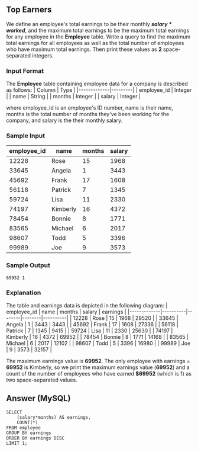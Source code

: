 [comment]: <> (Written: 01-Apr-2020)

## Top Earners
We define an employee's total earnings to be their monthly **_salary * worked_**, and the maximum total earnings to be the maximum total earnings for any employee in the **Employee** table. 
Write a query to find the maximum total earnings for all employees as well as the total number of employees who have maximum total earnings. Then print these values as **2** space-separated integers.

### Input Format
The **Employee** table containing employee data for a company is described as follows:
| Column      | Type    |
|-------------|---------|
| employee_id | Integer |
| name        | String  |
| months      | Integer |
| salary      | Integer |

where employee_id is an employee's ID number, name is their name, months is the total number of months they've been working for the company, and salary is the their monthly salary.

### Sample Input
| employee_id | name     | months | salary |
|-------------|----------|--------|--------|
| 12228       | Rose     | 15     | 1968   |
| 33645       | Angela   | 1      | 3443   |
| 45692       | Frank    | 17     | 1608   |
| 56118       | Patrick  | 7      | 1345   |
| 59724       | Lisa     | 11     | 2330   |
| 74197       | Kimberly | 16     | 4372   |
| 78454       | Bonnie   | 8      | 1771   |
| 83565       | Michael  | 6      | 2017   |
| 98607       | Todd     | 5      | 3396   |
| 99989       | Joe      | 9      | 3573   |

### Sample Output
```
69952 1
```

### Explanation
The table and earnings data is depicted in the following diagram:
| employee_id | name     | months | salary | earnings |
|-------------|----------|--------|--------|----------|
| 12228       | Rose     | 15     | 1968   | 29520    |
| 33645       | Angela   | 1      | 3443   | 3443     |
| 45692       | Frank    | 17     | 1608   | 27336    |
| 56118       | Patrick  | 7      | 1345   | 9415     |
| 59724       | Lisa     | 11     | 2330   | 25630    |
| 74197       | Kimberly | 16     | 4372   | 69952    |
| 78454       | Bonnie   | 8      | 1771   | 14168    |
| 83565       | Michael  | 6      | 2017   | 12102    |
| 98607       | Todd     | 5      | 3396   | 16980    |
| 99989       | Joe      | 9      | 3573   | 32157    |

The maximum earnings value is **69952**. The only employee with earnings = **69952** is Kimberly, so we print the maximum earnings value (**69952**) and a count of the number of employees who have earned **$69952** (which is 1) as two space-separated values.

## Answer (MySQL)
```
SELECT 
    (salary*months) AS earnings, 
    COUNT(*)
FROM employee
GROUP BY earnings
ORDER BY earnings DESC
LIMIT 1;
```
